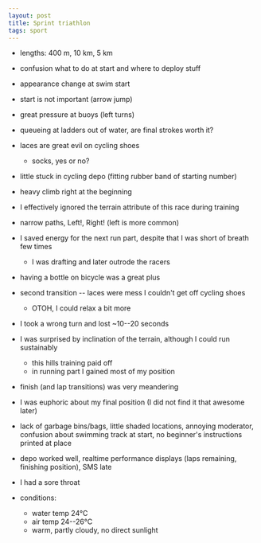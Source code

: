 ```yaml
---
layout: post
title: Sprint triathlon
tags: sport
---
```


- lengths: 400 m, 10 km, 5 km
- confusion what to do at start and where to deploy stuff
- appearance change at swim start
- start is not important (arrow jump)
- great pressure at buoys (left turns)
- queueing at ladders out of water, are final strokes worth it?
- laces are great evil on cycling shoes
  - socks, yes or no?
- little stuck in cycling depo (fitting rubber band of starting number)
- heavy climb right at the beginning
- I effectively ignored the terrain attribute of this race during training
- narrow paths, Left!, Right! (left is more common)
- I saved energy for the next run part, despite that I was short of breath few times
  - I was drafting and later outrode the racers
- having a bottle on bicycle was a great plus
- second transition -- laces were mess I couldn't get off cycling shoes
  - OTOH, I could relax a bit more
- I took a wrong turn and lost ~10--20 seconds
- I was surprised by inclination of the terrain, although I could run sustainably
  - this hills training paid off
  - in running part I gained most of my position
- finish (and lap transitions) was very meandering
- I was euphoric about my final position (I did not find it that awesome later)
- lack of garbage bins/bags, little shaded locations, annoying moderator,
  confusion about swimming track at start, no beginner's instructions printed
  at place
- depo worked well, realtime performance displays (laps remaining, finishing
  position), SMS late

- I had a sore throat

- conditions:
  - water temp 24°C
  - air temp 24--26°C
  - warm, partly cloudy, no direct sunlight
